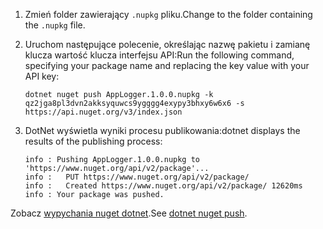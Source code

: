 1. <span data-ttu-id="85069-101">Zmień folder zawierający `.nupkg` pliku.</span><span class="sxs-lookup"><span data-stu-id="85069-101">Change to the folder containing the `.nupkg` file.</span></span>

1. <span data-ttu-id="85069-102">Uruchom następujące polecenie, określając nazwę pakietu i zamianę klucza wartość klucza interfejsu API:</span><span class="sxs-lookup"><span data-stu-id="85069-102">Run the following command, specifying your package name and replacing the key value with your API key:</span></span>

    ```cli
    dotnet nuget push AppLogger.1.0.0.nupkg -k qz2jga8pl3dvn2akksyquwcs9ygggg4exypy3bhxy6w6x6 -s https://api.nuget.org/v3/index.json
    ```

1. <span data-ttu-id="85069-103">DotNet wyświetla wyniki procesu publikowania:</span><span class="sxs-lookup"><span data-stu-id="85069-103">dotnet displays the results of the publishing process:</span></span>

    ```output
    info : Pushing AppLogger.1.0.0.nupkg to 'https://www.nuget.org/api/v2/package'...
    info :   PUT https://www.nuget.org/api/v2/package/
    info :   Created https://www.nuget.org/api/v2/package/ 12620ms
    info : Your package was pushed.
    ```

<span data-ttu-id="85069-104">Zobacz [wypychania nuget dotnet](/dotnet/core/tools/dotnet-nuget-push).</span><span class="sxs-lookup"><span data-stu-id="85069-104">See [dotnet nuget push](/dotnet/core/tools/dotnet-nuget-push).</span></span>